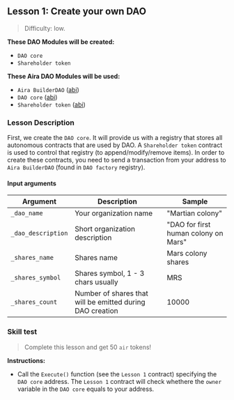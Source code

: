 ## Lesson 1: Create your own DAO 

> Difficulty: low.

**These DAO Modules will be created:**

- `DAO core`
- `Shareholder token`

**These Aira DAO Modules will be used:**

- `Aira BuilderDAO` ([abi](https://raw.githubusercontent.com/airalab/core/master/abi/builder/BuilderDAO.json))
- `DAO core` ([abi](https://raw.githubusercontent.com/airalab/core/master/abi/modules/Core.json))
- `Shareholder token` ([abi](https://raw.githubusercontent.com/airalab/core/master/abi/modules/TokenEmission.json))

### Lesson Description 

First, we create the `DAO core`. It will provide us with a registry that stores all autonomous contracts that are used by DAO. A `Shareholder token` contract is used to control that registry (to append/modify/remove items). In order to create these contracts, you need to send a transaction from your address to `Aira BuilderDAO` (found in `DAO factory` registry).

#### Input arguments 

Argument| Description | Sample
---------|----------|-------
`_dao_name` | Your organization name | "Martian colony"
`_dao_description` | Short organization description | "DAO for first human colony on Mars"
`_shares_name` | Shares name | Mars colony shares
`_shares_symbol` | Shares symbol, 1 - 3 chars usually | MRS
`_shares_count` | Number of shares that will be emitted during DAO creation | 10000

### Skill test 

> Complete this lesson and get 50 `air` tokens! 

**Instructions:**

- Call the `Execute()` function (see the `Lesson 1` contract) specifying the `DAO core` address. The `Lesson 1` contract will check whethere the `owner` variable in the `DAO core` equals to your address.
